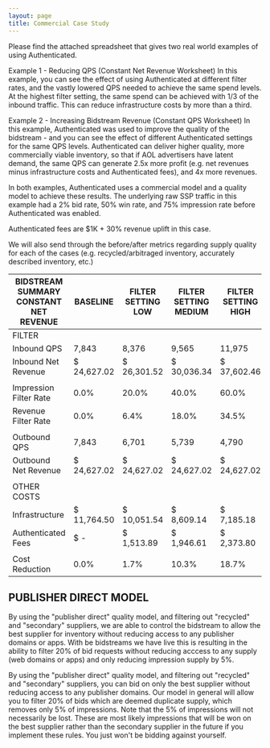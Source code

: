 ```yaml
---
layout: page
title: Commercial Case Study
---
```


Please find the attached spreadsheet that gives two real world examples of using Authenticated.

Example 1 - Reducing QPS (Constant Net Revenue Worksheet)
In this example, you can see the effect of using Authenticated at different filter rates, and the vastly lowered QPS needed to achieve the same spend levels.  At the highest filter setting, the same spend can be achieved with 1/3 of the inbound traffic.  This can reduce infrastructure costs by more than a third.

Example 2 - Increasing Bidstream Revenue (Constant QPS Worksheet)
In this example, Authenticated was used to improve the quality of the bidstream - and you can see the effect of different Authenticated settings for the same QPS levels.  Authenticated can deliver higher quality, more commercially viable inventory, so that if AOL advertisers have latent demand, the same QPS can generate 2.5x more profit (e.g. net revenues minus infrastructure costs and Authenticated fees), and 4x more revenues.

In both examples, Authenticated uses a commercial model and a quality model to achieve these results.  The underlying raw SSP traffic in this example had a 2% bid rate, 50% win rate, and 75% impression rate before Authenticated was enabled.

Authenticated fees are $1K + 30% revenue uplift in this case.

We will also send through the before/after metrics regarding supply quality for each of the cases (e.g. recycled/arbitraged inventory, accurately described inventory, etc.)


BIDSTREAM SUMMARY CONSTANT NET REVENUE | BASELINE	| FILTER SETTING LOW | FILTER SETTING	MEDIUM | FILTER SETTING	HIGH | FILTER SETTING MAX
--- | --- | --- | --- | --- | ---
FILTER | | | | | 
 Inbound QPS | 7,843 | 8,376 | 9,565 | 11,975 | 13,333 
 Inbound Net Revenue | $ 24,627.02 | $ 26,301.52 | $ 30,036.34 | $ 37,602.46 | $ 41,867.21 
| | | | | 
 Impression Filter Rate | 0.0% | 20.0% | 40.0% | 60.0% | 80.0%
 Revenue Filter Rate | 0.0% | 6.4% | 18.0% | 34.5% | 41.2%
| | | | | 
 Outbound QPS | 7,843 | 6,701 | 5,739 | 4,790 | 2,667 
 Outbound Net Revenue | $ 24,627.02 | $ 24,627.02 | $ 24,627.02 | $ 24,627.02 | $ 24,627.02 
| | | | | 
OTHER COSTS | | | | | 	
 Infrastructure | $ 11,764.50 | $ 10,051.54 | $ 8,609.14 | $ 7,185.18 | $ 4,000.05 
 Authenticated Fees | $ - | $ 1,513.89 | $ 1,946.61 | $ 2,373.80 | $ 3,329.33 
| | | | | 
Cost Reduction | 0.0% | 1.7% | 10.3% | 18.7% | 37.7%


## PUBLISHER DIRECT MODEL

By using the "publisher direct" quality model, and filtering out "recycled" and "secondary" suppliers, we are able to control the bidstream to allow the best supplier for inventory without reducing access to any publisher domains or apps. With be bidstreams we have live this is resulting in the ability to filter 20% of bid requests without reducing acccess to any supply (web domains or apps) and only reducing impression supply by 5%.

By using the "publisher direct" quality model, and filtering out "recycled" and "secondary" suppliers, you can bid on only the best supplier without reducing access to any publisher domains.  Our model in general will allow you to filter 20% of bids which are deemed duplicate supply, which removes only 5% of impressions. Note that the 5% of impressions will not necessarily be lost.  These are most likely impressions that will be won on the best supplier rather than the secondary supplier in the future if you implement these rules.  You just won't be bidding against yourself.
